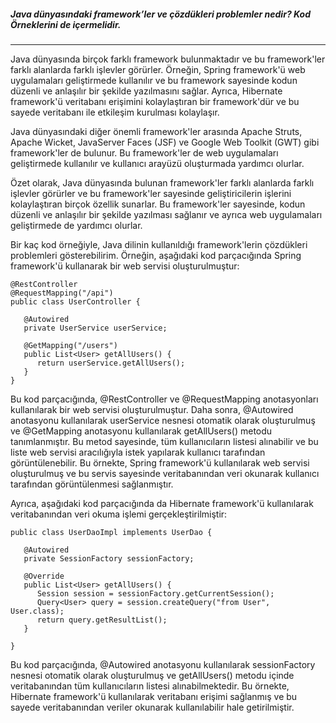 ##### Java dünyasındaki framework’ler ve çözdükleri problemler nedir? Kod Örneklerini de içermelidir.
---

Java dünyasında birçok farklı framework bulunmaktadır ve bu framework'ler farklı alanlarda farklı işlevler görürler. Örneğin, Spring framework'ü web uygulamaları geliştirmede kullanılır ve bu framework sayesinde kodun düzenli ve anlaşılır bir şekilde yazılmasını sağlar. Ayrıca, Hibernate framework'ü veritabanı erişimini kolaylaştıran bir framework'dür ve bu sayede veritabanı ile etkileşim kurulması kolaylaşır.

Java dünyasındaki diğer önemli framework'ler arasında Apache Struts, Apache Wicket, JavaServer Faces (JSF) ve Google Web Toolkit (GWT) gibi framework'ler de bulunur. Bu framework'ler de web uygulamaları geliştirmede kullanılır ve kullanıcı arayüzü oluşturmada yardımcı olurlar.

Özet olarak, Java dünyasında bulunan framework'ler farklı alanlarda farklı işlevler görürler ve bu framework'ler sayesinde geliştiricilerin işlerini kolaylaştıran birçok özellik sunarlar. Bu framework'ler sayesinde, kodun düzenli ve anlaşılır bir şekilde yazılması sağlanır ve ayrıca web uygulamaları geliştirmede de yardımcı olurlar.

Bir kaç kod örneğiyle, Java dilinin kullanıldığı framework'lerin çözdükleri problemleri gösterebilirim. Örneğin, aşağıdaki kod parçacığında Spring framework'ü kullanarak bir web servisi oluşturulmuştur:

```
@RestController
@RequestMapping("/api")
public class UserController {

   @Autowired
   private UserService userService;

   @GetMapping("/users")
   public List<User> getAllUsers() {
      return userService.getAllUsers();
   }
}
```

Bu kod parçacığında, @RestController ve @RequestMapping anotasyonları kullanılarak bir web servisi oluşturulmuştur. Daha sonra, @Autowired anotasyonu kullanılarak userService nesnesi otomatik olarak oluşturulmuş ve @GetMapping anotasyonu kullanılarak getAllUsers() metodu tanımlanmıştır. Bu metod sayesinde, tüm kullanıcıların listesi alınabilir ve bu liste web servisi aracılığıyla istek yapılarak kullanıcı tarafından görüntülenebilir. Bu örnekte, Spring framework'ü kullanılarak web servisi oluşturulmuş ve bu servis sayesinde veritabanından veri okunarak kullanıcı tarafından görüntülenmesi sağlanmıştır.

Ayrıca, aşağıdaki kod parçacığında da Hibernate framework'ü kullanılarak veritabanından veri okuma işlemi gerçekleştirilmiştir:

```
public class UserDaoImpl implements UserDao {

   @Autowired
   private SessionFactory sessionFactory;

   @Override
   public List<User> getAllUsers() {
      Session session = sessionFactory.getCurrentSession();
      Query<User> query = session.createQuery("from User", User.class);
      return query.getResultList();
   }

}
```

Bu kod parçacığında, @Autowired anotasyonu kullanılarak sessionFactory nesnesi otomatik olarak oluşturulmuş ve getAllUsers() metodu içinde veritabanından tüm kullanıcıların listesi alınabilmektedir. Bu örnekte, Hibernate framework'ü kullanılarak veritabanı erişimi sağlanmış ve bu sayede veritabanından veriler okunarak kullanılabilir hale getirilmiştir.
